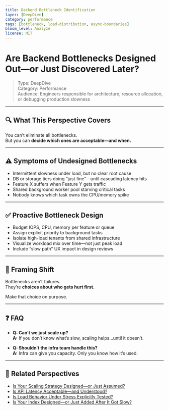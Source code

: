 ```yaml
---
title: Backend Bottleneck Identification
layer: [DeepDive]
category: performance
tags: [bottleneck, load-distribution, async-boundaries]
bloom_level: Analyze
license: MIT
---
```


# Are Backend Bottlenecks Designed Out—or Just Discovered Later?

> Type: DeepDive  
> Category: Performance  
> Audience: Engineers responsible for architecture, resource allocation, or debugging production slowness

---

## 🔍 What This Perspective Covers

You can’t eliminate all bottlenecks.  
But you can **decide which ones are acceptable—and when.**

---

## ⚠️ Symptoms of Undesigned Bottlenecks

- Intermittent slowness under load, but no clear root cause  
- DB or storage tiers doing “just fine”—until cascading latency hits  
- Feature X suffers when Feature Y gets traffic  
- Shared background worker pool starving critical tasks  
- Nobody knows which task owns the CPU/memory spike

---

## ✅ Proactive Bottleneck Design

- Budget IOPS, CPU, memory per feature or queue  
- Assign explicit priority to background tasks  
- Isolate high-load tenants from shared infrastructure  
- Visualize workload mix over time—not just peak load  
- Include “slow path” UX impact in design reviews

---

## 🧠 Framing Shift

Bottlenecks aren’t failures.  
They’re **choices about who gets hurt first.**

Make that choice on purpose.

---

## ❓ FAQ

- **Q: Can’t we just scale up?**  
  **A:** If you don’t know what’s slow, scaling helps…until it doesn’t.

- **Q: Shouldn’t the infra team handle this?**  
  **A:** Infra can give you capacity. Only you know how it’s used.

---

## 🔗 Related Perspectives

- [Is Your Scaling Strategy Designed—or Just Assumed?](scaling-strategy.md)
- [Is API Latency Acceptable—and Understood?](api-response-latency.md)
- [Is Load Behavior Under Stress Explicitly Tested?](../test/high-load-behavior-testing.md)
- [Is Your Index Designed—or Just Added After It Got Slow?](../data/index-design.md)
